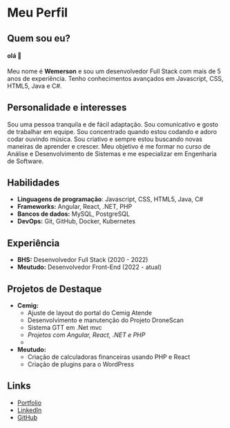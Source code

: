 # Meu Perfil

## Quem sou eu?
#### olá 👋

Meu nome é **Wemerson** e sou um desenvolvedor Full Stack com mais de 5 anos de experiência. Tenho conhecimentos avançados em Javascript, CSS, HTML5, Java e C#.

## Personalidade e interesses

Sou uma pessoa tranquila e de fácil adaptação. Sou comunicativo e gosto de trabalhar em equipe. Sou concentrado quando estou codando e adoro codar ouvindo música. Sou criativo e sempre estou buscando novas maneiras de aprender e crescer. Meu objetivo é me formar no curso de Análise e Desenvolvimento de Sistemas e me especializar em Engenharia de Software.

## Habilidades

* **Linguagens de programação**: Javascript, CSS, HTML5, Java, C#
* **Frameworks:** Angular, React, .NET, PHP
* **Bancos de dados:** MySQL, PostgreSQL
* **DevOps:** Git, GitHub, Docker, Kubernetes

## Experiência

- **BHS:** Desenvolvedor Full Stack (2020 - 2022)
- **Meutudo:** Desenvolvedor Front-End (2022 - atual)

## Projetos de Destaque

* **Cemig:**
   - Ajuste de layout do portal do Cemig Atende
   - Desenvolvimento e manutenção do Projeto DroneScan
   - Sistema GTT em .Net mvc
   - _Projetos com Angular, React, .NET e PHP_
   - 
* **Meutudo:**
   - Criação de calculadoras financeiras usando PHP e React
   - Criação de plugins para o WordPress

## Links

- [Portfolio](https://www.behance.net/Wemerson)
- [LinkedIn](https://www.linkedin.com/in/wemerson-nino-55020b32/)
- [GitHub](https://github.com/wemersonnino)

